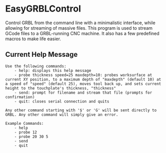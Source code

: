 # EasyGRBLControl
Control GRBL from the command line with a minimalistic interface, while allowing for streaming of massive files.
This program is used to stream GCode files to a GRBL-running CNC machine. It also has a few predefined macros to make life easier.

## Current Help Message
```
Use the following commands:
	- help: displays this help message
	- probe thickness speed=25 maxdepth=10: probes worksurface at current XY position, to a maximum depth of "maxdepth" (default 10) at a speed of "speed" (default 25), moves tool back up, and sets current height to the touchplate's thickness, "thickness"
	- send: prompt for filename and stream that file (prompts for confirmation)
	- quit: closes serial connection and quits

Any other command starting with '$' or 'G' will be sent directly to GRBL. Any other command will simply give an error.

Example Commands:
	- help
	- probe 12
	- probe 20 30 5
	- send
	- quit
```